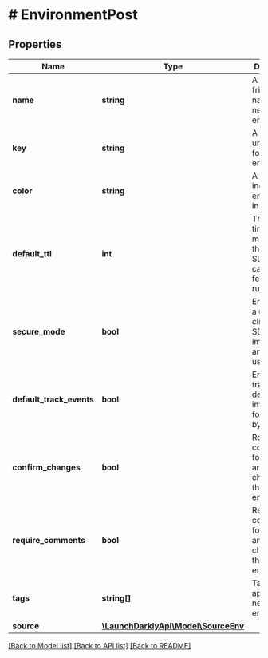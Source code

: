 # # EnvironmentPost

## Properties

Name | Type | Description | Notes
------------ | ------------- | ------------- | -------------
**name** | **string** | A human-friendly name for the new environment. |
**key** | **string** | A project-unique key for the new environment. |
**color** | **string** | A color to indicate this environment in the UI. |
**default_ttl** | **int** | The default time (in minutes) that the PHP SDK can cache feature flag rules locally. | [optional]
**secure_mode** | **bool** | Ensures that a user of the client-side SDK cannot impersonate another user. | [optional]
**default_track_events** | **bool** | Enables tracking detailed information for new flags by default. | [optional]
**confirm_changes** | **bool** | Requires confirmation for all flag and segment changes via the UI in this environment. | [optional]
**require_comments** | **bool** | Requires comments for all flag and segment changes via the UI in this environment. | [optional]
**tags** | **string[]** | Tags to apply to the new environment. | [optional]
**source** | [**\LaunchDarklyApi\Model\SourceEnv**](SourceEnv.md) |  | [optional]

[[Back to Model list]](../../README.md#models) [[Back to API list]](../../README.md#endpoints) [[Back to README]](../../README.md)
